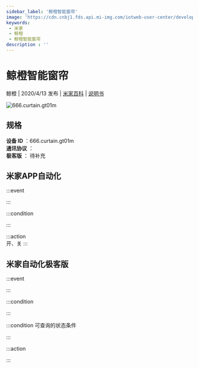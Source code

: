 ```yaml
---
sidebar_label: '鲸橙智能窗帘'
image: 'https://cdn.cnbj1.fds.api.mi-img.com/iotweb-user-center/developer_1679047689875i3N6mbzs.png?GalaxyAccessKeyId=AKVGLQWBOVIRQ3XLEW&Expires=9223372036854775807&Signature=OmU/wQXP7coSwwMY2krekrEQ7Ew='
keywords: 
 - 米家
 - 鲸橙
 - 鲸橙智能窗帘
description : ''
---
```

# 鲸橙智能窗帘

鲸橙 | 2020/4/13 发布 | [米家百科](https://home.mi.com/webapp/content/baike/product/index.html?model=666.curtain.gt01m) | [说明书](https://home.mi.com/views/introduction.html?model=666.curtain.gt01m&region=cn)

![666.curtain.gt01m](https://cdn.cnbj1.fds.api.mi-img.com/iotweb-user-center/developer_1679047689875i3N6mbzs.png?GalaxyAccessKeyId=AKVGLQWBOVIRQ3XLEW&Expires=9223372036854775807&Signature=OmU/wQXP7coSwwMY2krekrEQ7Ew=)

## 规格  
> 
**设备 ID** ：666.curtain.gt01m  
**通讯协议** ：  
**极客版**  ： 待补充 


## 米家APP自动化  

:::event  

:::

:::condition  

:::

:::action   
开、关
:::

## 米家自动化极客版  

:::event  

:::

:::condition  

:::

:::condition 可查询的状态条件  

:::

:::action  

:::

        

